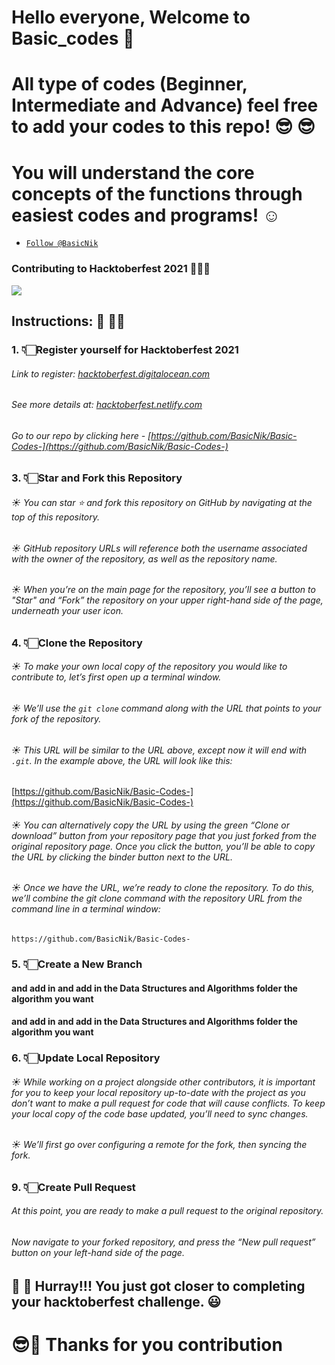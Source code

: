 # Hello everyone, Welcome to Basic_codes 	&#128588;

# All type of codes (Beginner, Intermediate and Advance) feel free to add your codes to this repo!  	&#128526;	&#128526;

# You will understand the core concepts of the functions through easiest codes and programs! 	&#9786;

*	[```Follow @BasicNik```](https://github.com/BasicNik)

<p align="center"><h3> Contributing to Hacktoberfest 2021 👨🏼‍💻</h3></p>

<img src="https://drive.google.com/file/d/1yTg4GcK8byHMqy0aGkMoXwNzwKCrzFyl/view?usp=sharing">

## Instructions: 	&#129499; 	&#129499;&#8205;&#9792;
### 1. 👇🏻Register yourself for Hacktoberfest 2021
###### Link to register: [hacktoberfest.digitalocean.com](https://hacktoberfest.digitalocean.com/)

###### See more details at: [hacktoberfest.netlify.com](https://hacktoberfest.netlify.com/)
###### Go to our repo by clicking here -  [https://github.com/BasicNik/Basic-Codes-](https://github.com/BasicNik/Basic-Codes-)

### 3. 👇🏻Star and Fork this Repository
###### 	&#9728; You can star ⭐ and fork this repository on GitHub by navigating at the top of this repository.
###### 	&#9728; GitHub repository URLs will reference both the username associated with the owner of the repository, as well as the repository name.
###### 	&#9728;  When you’re on the main page for the repository, you’ll see a button to "Star" and “Fork” the repository on your upper right-hand side of the page, underneath your user icon.

### 4. 👇🏻Clone the Repository
###### &#9728;   To make your own local copy of the repository you would like to contribute to, let’s first open up a terminal window.
###### &#9728;   We’ll use the `git clone`  command along with the URL that points to your fork of the repository.
###### &#9728;   This URL will be similar to the URL above, except now it will end with `.git`. In the example above, the URL will look like this:
[https://github.com/BasicNik/Basic-Codes-](https://github.com/BasicNik/Basic-Codes-)
###### &#9728;   You can alternatively copy the URL by using the green “Clone or download” button from your repository page that you just forked from the original repository page. Once you click the button, you’ll be able to copy the URL by clicking the binder button next to the URL.
###### &#9728;   Once we have the URL, we’re ready to clone the repository. To do this, we’ll combine the git clone command with the repository URL from the command line in a terminal window:
`https://github.com/BasicNik/Basic-Codes-`

### 5. 👇🏻Create a New Branch
####
#### and add in and add in the Data Structures and Algorithms folder the algorithm you want

#### and add in and add in the Data Structures and Algorithms folder the algorithm you want

### 6. 👇🏻Update Local Repository
###### &#9728;  While working on a project alongside other contributors, it is important for you to keep your local repository up-to-date with the project as you don’t want to make a pull request for code that will cause conflicts. To keep your local copy of the code base updated, you’ll need to sync changes.
###### &#9728;  We’ll first go over configuring a remote for the fork, then syncing the fork.

### 9. 👇🏻Create Pull Request
###### At this point, you are ready to make a pull request to the original repository.
###### Now navigate to your forked repository, and press the “New pull request” button on your left-hand side of the page.

## &#127984; &#127984; Hurray!!! You just got closer to completing your hacktoberfest challenge. 😃

# 😎🙏 Thanks for you contribution
